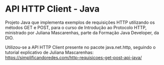 # API HTTP Client - Java

Projeto Java que implementa exemplos de requisições HTTP utilizando os métodos GET e POST, para o curso de Introdução ao Protocolo HTTP, ministrado por Juliana Mascarenhas, parte da Formação Java Developer, da DIO.

Utilizou-se a API HTTP Client presente no pacote java.net.http, seguindo o tutorial explicativo de Juliana Mascarenhas:
https://simplificandoredes.com/http-requisicoes-get-post-api-java/


